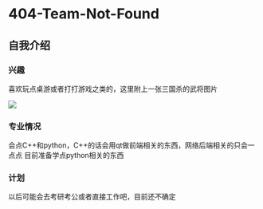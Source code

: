# 404-Team-Not-Found
## 自我介绍
### 兴趣
喜欢玩点桌游或者打打游戏之类的，这里附上一张三国杀的武将图片


![](https://bkimg.cdn.bcebos.com/pic/810a19d8bc3eb13533fabf9cfe4ebfd3fd1f4134eece?x-bce-process=image/format,f_auto/resize,m_lfit,limit_1,h_686)
### 专业情况
会点C++和python，C++的话会用qt做前端相关的东西，网络后端相关的只会一点点
目前准备学点python相关的东西
### 计划
以后可能会去考研考公或者直接工作吧，目前还不确定